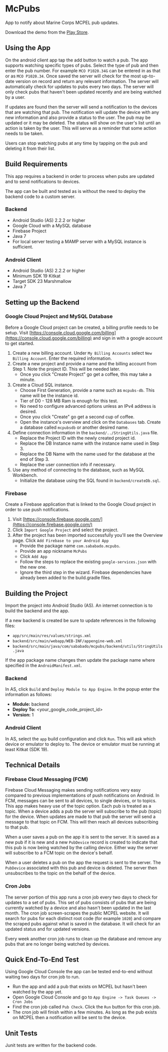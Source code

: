 # McPubs
App to notify about Marine Corps MCPEL pub updates.

Download the demo from the
[Play Store](https://play.google.com/store/apps/details?id=com.sababado.mcpubs).

## Using the App
On the android client app tap the add button to watch a pub. The app supports watching specific types of pubs.
Select the type of pub and then enter the pub number. For example `MCO P1020.34G` can be entered in as that or as `MCO P1020.34`.
Once saved the server will check for the most up-to-date version on record and return any relevant information.
The server will automatically check for updates to pubs every two days. The server will only check pubs
that haven't been updated recently and are being watched by a user.

If updates are found then the server will send a notification to the devices that are watching that pub.
The notification will update the device with any new information and also provide a status to the user.
The pub may be updated or it may be deleted. The status will show on the user's list until an action is
taken by the user. This will serve as a reminder that some action needs to be taken.

Users can stop watching pubs at any time by tapping on the pub and deleting it from their list.

## Build Requirements
This app requires a backend in order to process when pubs are updated and to send notifications to devices.

The app can be built and tested as is without the need to deploy the backend code to a custom server.

### Backend
+ Android Studio (AS) 2.2.2 or higher
+ Google Cloud with a MySQL database
+ Firebase Project
+ Java 7
+ For local server testing a MAMP server with a MySQL instance is sufficient.

### Android Client
+ Android Studio (AS) 2.2.2 or higher
+ Minimum SDK 19 Kitkat
+ Target SDK 23 Marshmallow
+ Java 7

## Setting up the Backend
### Google Cloud Project and MySQL Database
Before a Google Cloud project can be created, a billing profile needs to be setup.
Visit [https://console.cloud.google.com/billing](https://console.cloud.google.com/billing) and sign in with a google account to get started.

1. Create a new billing account. Under `My Billing Accounts` select `New Billing Account`. Enter the required information.
2. Create a new project and provide a name and the billing account from Step 1. Note the project ID. This will be needed later.
    + Once you click "Create Project" go get a coffee, this may take a minute.
3. Create a Cloud SQL instance.
    + Choose First Generation, provide a name such as `mcpubs-db`. This name will be the instance id.
    + Tier of D0 - 128 MB Ram is enough for this test.
    + No need to configure advanced options unless an IPv4 address is desired.
    + Once you click "Create" go get a second cup of coffee.
    + Open the instance's overview and click on the `Databases` tab. Create a database called `mcpubsdb` or another desired name.
4. Define connection information in the `backend/../StringUtils.java` file.
    + Replace the Project ID with the newly created project id.
    + Replace the DB Instance name with the instance name used in Step 3.
    + Replace the DB Name with the name used for the database at the end of Step 3.
    + Replace the user connection info if necessary.
5. Use any method of connecting to the database, such as MySQL Workbench.
    + Initialize the database using the SQL found in `backend/createDb.sql`.


### Firebase
Create a Firebase application that is linked to the Google Cloud project in order to use push notifications.

1. Visit [https://console.firebase.google.com/](https://console.firebase.google.com/)
2. Click `Import Google Project` and select the project.
3. After the project has been imported successfully you'll see the Overview page. Click `Add Firebase to your Android App`
    + Provide the package name `com.sababado.mcpubs`.
    + Provide an app nickname `McPubs`
    + Click `Add App`
    + Follow the steps to replace the existing `google-services.json` with the new one.
    + Ignore the third step in the wizard. Firebase dependencies have already been added to the build.gradle files.

## Building the Project
Import the project into Android Studio (AS). An internet connection is to build the backend and the app.

If a new backend is created be sure to update references in the following files:

+ `app/src/main/res/values/strings.xml`
+ `backend/src/main/webapp/WEB-INF/appengine-web.xml`
+ `backend/src/main/java/com/sababado/mcpubs/backend/utils/StringUtils.java`

If the app package name changes then update the package name where specified in the `AndroidManifest.xml`.

### Backend
In AS, click `Build` and `Deploy Module to App Engine`. In the popup enter the information as follows:
+ **Module:** backend
+ **Deploy To:** <your_google_code_project_id>
+ **Version:** 1

### Android Client

In AS, select the `app` build configuration and click `Run`.
This will ask which device or emulator to deploy to.
The device or emulator must be running at least Kitkat (SDK 19).

## Technical Details
### Firebase Cloud Messaging (FCM)
Firebase Cloud Messaging makes sending notifications very easy compared to previous implementations of
push notifications on Android. In FCM, messages can be sent to all devices, to single devices, or to topics.
This app makes heavy use of the topic option. Each pub is treated as a topic. When a device adds a pub
the server will subscribe to the pub (topic) for the device. When updates are made to that pub the server
will send a message to that topic on FCM. This will then reach all devices subscribing to that pub.

When a user saves a pub on the app it is sent to the server. It is saved as a new pub if it is new and a new
`PubDevice` record is created to indicate that this pub is now being watched by the calling device. Either way
the server will subscribe to a FCM topic on the device's behalf.

When a user deletes a pub on the app the request is sent to the server. The `PubDevice` associated with
this pub and device is deleted. The server then unsubscribes to the topic on the behalf of the device.

### Cron Jobs
The server portion of this app runs a cron job every two days to check for updates to a set of pubs.
This set of pubs consists of pubs that are being currently watched by a device and also hasn't been
updated in the last month. The cron job screen-scrapes the public MCPEL website. It will search for
pubs for each distinct root code (for example `1020`) and compare the scraped pubs against what is
saved in the database. It will check for an updated status and for updated versions.

Every week another cron job runs to clean up the database and remove any pubs
that are no longer being watched by devices.

## Quick End-To-End Test
Using Google Cloud Console the app can be tested end-to-end without waiting two days for cron job to run.

+ Run the app and add a pub that exists on MCPEL but hasn't been watched by the app yet.
+ Open Google Cloud Console and go to `App Engine -> Task Queues -> Cron Jobs`
+ Find the cron job called `Pub Check`. Click the `Run` button for this cron job.
+ The cron job will finish within a few minutes. As long as the pub exists on MCPEL then a notification will be sent to the device.

## Unit Tests
Junit tests are written for the backend code.